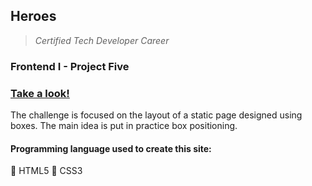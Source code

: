 ## Heroes

> *Certified Tech Developer Career*  

### Frontend I - Project Five

### [Take a look!](https://asj-code.github.io/Heroes/)

The challenge is focused on the layout of a static page designed using boxes. The main idea is put in practice box positioning.

#### Programming language used to create this site:
:small_orange_diamond:  HTML5
:small_orange_diamond:  CSS3
